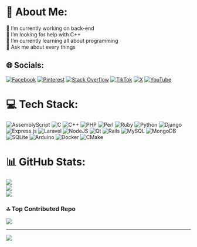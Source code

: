 # 💫 About Me:
🔭 I’m currently working on back-end<br>🤝 I’m looking for help with C++<br>🌱 I’m currently learning all about programming<br>💬 Ask me about every things  


## 🌐 Socials:
[![Facebook](https://img.shields.io/badge/Facebook-%231877F2.svg?logo=Facebook&logoColor=white)](https://facebook.com/nimacpp) [![Pinterest](https://img.shields.io/badge/Pinterest-%23E60023.svg?logo=Pinterest&logoColor=white)](https://pinterest.com/nimacpp) [![Stack Overflow](https://img.shields.io/badge/-Stackoverflow-FE7A16?logo=stack-overflow&logoColor=white)]([https://stackoverflow.com/users/nima_cpp](https://stackoverflow.com/users/16473243/nima-cpp)) [![TikTok](https://img.shields.io/badge/TikTok-%23000000.svg?logo=TikTok&logoColor=white)](https://tiktok.com/@nima.cpp) [![X](https://img.shields.io/badge/X-black.svg?logo=X&logoColor=white)](https://x.com/nimacpp) [![YouTube](https://img.shields.io/badge/YouTube-%23FF0000.svg?logo=YouTube&logoColor=white)](https://youtube.com/@NioxTeam) 

# 💻 Tech Stack:
![AssemblyScript](https://img.shields.io/badge/assembly%20script-%23000000.svg?style=for-the-badge&logo=assemblyscript&logoColor=white) ![C](https://img.shields.io/badge/c-%2300599C.svg?style=for-the-badge&logo=c&logoColor=white) ![C++](https://img.shields.io/badge/c++-%2300599C.svg?style=for-the-badge&logo=c%2B%2B&logoColor=white) ![PHP](https://img.shields.io/badge/php-%23777BB4.svg?style=for-the-badge&logo=php&logoColor=white) ![Perl](https://img.shields.io/badge/perl-%2339457E.svg?style=for-the-badge&logo=perl&logoColor=white) ![Ruby](https://img.shields.io/badge/ruby-%23CC342D.svg?style=for-the-badge&logo=ruby&logoColor=white) ![Python](https://img.shields.io/badge/python-3670A0?style=for-the-badge&logo=python&logoColor=ffdd54) ![Django](https://img.shields.io/badge/django-%23092E20.svg?style=for-the-badge&logo=django&logoColor=white) ![Express.js](https://img.shields.io/badge/express.js-%23404d59.svg?style=for-the-badge&logo=express&logoColor=%2361DAFB) ![Laravel](https://img.shields.io/badge/laravel-%23FF2D20.svg?style=for-the-badge&logo=laravel&logoColor=white) ![NodeJS](https://img.shields.io/badge/node.js-6DA55F?style=for-the-badge&logo=node.js&logoColor=white) ![Qt](https://img.shields.io/badge/Qt-%23217346.svg?style=for-the-badge&logo=Qt&logoColor=white) ![Rails](https://img.shields.io/badge/rails-%23CC0000.svg?style=for-the-badge&logo=ruby-on-rails&logoColor=white) ![MySQL](https://img.shields.io/badge/mysql-4479A1.svg?style=for-the-badge&logo=mysql&logoColor=white) ![MongoDB](https://img.shields.io/badge/MongoDB-%234ea94b.svg?style=for-the-badge&logo=mongodb&logoColor=white) ![SQLite](https://img.shields.io/badge/sqlite-%2307405e.svg?style=for-the-badge&logo=sqlite&logoColor=white) ![Arduino](https://img.shields.io/badge/-Arduino-00979D?style=for-the-badge&logo=Arduino&logoColor=white) ![Docker](https://img.shields.io/badge/docker-%230db7ed.svg?style=for-the-badge&logo=docker&logoColor=white) ![CMake](https://img.shields.io/badge/CMake-%23008FBA.svg?style=for-the-badge&logo=cmake&logoColor=white)
# 📊 GitHub Stats:
![](https://github-readme-stats.vercel.app/api?username=nimacpp&theme=monokai&hide_border=false&include_all_commits=false&count_private=false)<br/>
![](https://github-readme-streak-stats.herokuapp.com/?user=nimacpp&theme=monokai&hide_border=false)<br/>
![](https://github-readme-stats.vercel.app/api/top-langs/?username=nimacpp&theme=monokai&hide_border=false&include_all_commits=false&count_private=false&layout=compact)

### 🔝 Top Contributed Repo
![](https://github-contributor-stats.vercel.app/api?username=nimacpp&limit=5&theme=dark&combine_all_yearly_contributions=true)

---
[![](https://visitcount.itsvg.in/api?id=nimacpp&icon=0&color=1)](https://visitcount.itsvg.in)

<!-- Proudly created with GPRM ( https://gprm.itsvg.in ) -->
